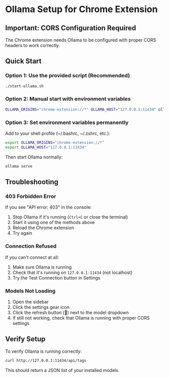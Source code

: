 # Ollama Setup for Chrome Extension

## Important: CORS Configuration Required

The Chrome extension needs Ollama to be configured with proper CORS headers to work correctly.

## Quick Start

### Option 1: Use the provided script (Recommended)
```bash
./start-ollama.sh
```

### Option 2: Manual start with environment variables
```bash
OLLAMA_ORIGINS="chrome-extension://*" OLLAMA_HOST="127.0.0.1:11434" ollama serve
```

### Option 3: Set environment variables permanently

Add to your shell profile (~/.bashrc, ~/.zshrc, etc.):
```bash
export OLLAMA_ORIGINS="chrome-extension://*"
export OLLAMA_HOST="127.0.0.1:11434"
```

Then start Ollama normally:
```bash
ollama serve
```

## Troubleshooting

### 403 Forbidden Error
If you see "API error: 403" in the console:
1. Stop Ollama if it's running (`Ctrl+C` or close the terminal)
2. Start it using one of the methods above
3. Reload the Chrome extension
4. Try again

### Connection Refused
If you can't connect at all:
1. Make sure Ollama is running
2. Check that it's running on `127.0.0.1:11434` (not localhost)
3. Try the Test Connection button in Settings

### Models Not Loading
1. Open the sidebar
2. Click the settings gear icon
3. Click the refresh button (🔄) next to the model dropdown
4. If still not working, check that Ollama is running with proper CORS settings

## Verify Setup

To verify Ollama is running correctly:
```bash
curl http://127.0.0.1:11434/api/tags
```

This should return a JSON list of your installed models.
